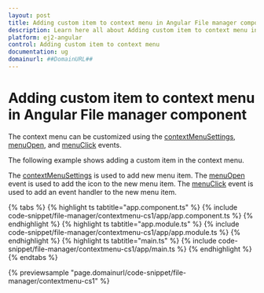 ```yaml
---
layout: post
title: Adding custom item to context menu in Angular File manager component | Syncfusion
description: Learn here all about Adding custom item to context menu in Syncfusion Angular File manager component of Syncfusion Essential JS 2 and more.
platform: ej2-angular
control: Adding custom item to context menu 
documentation: ug
domainurl: ##DomainURL##
---
```


# Adding custom item to context menu in Angular File manager component

The context menu can be customized using the [contextMenuSettings](https://ej2.syncfusion.com/angular/documentation/api/file-manager/#contextmenusettings), [menuOpen](https://ej2.syncfusion.com/angular/documentation/api/file-manager/#menuopen), and [menuClick](https://ej2.syncfusion.com/angular/documentation/api/file-manager/#menuclick) events.

The following example shows adding a custom item in the context menu.

The [contextMenuSettings](https://ej2.syncfusion.com/angular/documentation/api/file-manager/#contextmenusettings) is used to add new menu item. The [menuOpen](https://ej2.syncfusion.com/angular/documentation/api/file-manager/#menuopen) event is used to add the icon to the new menu item. The [menuClick](https://ej2.syncfusion.com/angular/documentation/api/file-manager/#menuclick) event is used to add an event handler to the new menu item.

{% tabs %}
{% highlight ts tabtitle="app.component.ts" %}
{% include code-snippet/file-manager/contextmenu-cs1/app/app.component.ts %}
{% endhighlight %}
{% highlight ts tabtitle="app.module.ts" %}
{% include code-snippet/file-manager/contextmenu-cs1/app/app.module.ts %}
{% endhighlight %}
{% highlight ts tabtitle="main.ts" %}
{% include code-snippet/file-manager/contextmenu-cs1/app/main.ts %}
{% endhighlight %}
{% endtabs %}
  
{% previewsample "page.domainurl/code-snippet/file-manager/contextmenu-cs1" %}
